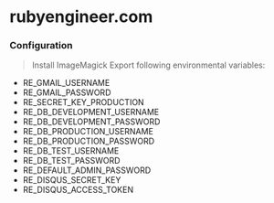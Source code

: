 # rubyengineer.com #

### Configuration ###

> Install ImageMagick
> Export following environmental variables:

+ RE_GMAIL_USERNAME
+ RE_GMAIL_PASSWORD
+ RE_SECRET_KEY_PRODUCTION
+ RE_DB_DEVELOPMENT_USERNAME
+ RE_DB_DEVELOPMENT_PASSWORD
+ RE_DB_PRODUCTION_USERNAME
+ RE_DB_PRODUCTION_PASSWORD
+ RE_DB_TEST_USERNAME
+ RE_DB_TEST_PASSWORD
+ RE_DEFAULT_ADMIN_PASSWORD
+ RE_DISQUS_SECRET_KEY
+ RE_DISQUS_ACCESS_TOKEN
